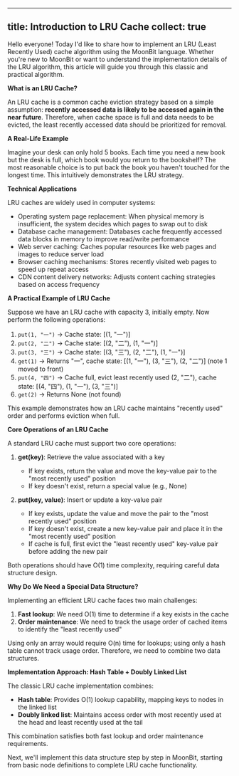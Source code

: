 
---
title: Introduction to LRU Cache
collect: true
---

Hello everyone! Today I'd like to share how to implement an LRU (Least Recently Used) cache algorithm using the MoonBit language. Whether you're new to MoonBit or want to understand the implementation details of the LRU algorithm, this article will guide you through this classic and practical algorithm.

**What is an LRU Cache?**

An LRU cache is a common cache eviction strategy based on a simple assumption: **recently accessed data is likely to be accessed again in the near future**. Therefore, when cache space is full and data needs to be evicted, the least recently accessed data should be prioritized for removal.

**A Real-Life Example**

Imagine your desk can only hold 5 books. Each time you need a new book but the desk is full, which book would you return to the bookshelf? The most reasonable choice is to put back the book you haven't touched for the longest time. This intuitively demonstrates the LRU strategy.

**Technical Applications**

LRU caches are widely used in computer systems:

- Operating system page replacement: When physical memory is insufficient, the system decides which pages to swap out to disk
- Database cache management: Databases cache frequently accessed data blocks in memory to improve read/write performance
- Web server caching: Caches popular resources like web pages and images to reduce server load
- Browser caching mechanisms: Stores recently visited web pages to speed up repeat access
- CDN content delivery networks: Adjusts content caching strategies based on access frequency

**A Practical Example of LRU Cache**

Suppose we have an LRU cache with capacity 3, initially empty. Now perform the following operations:

1. `put(1, "一")` → Cache state: [(1, "一")]
2. `put(2, "二")` → Cache state: [(2, "二"), (1, "一")]
3. `put(3, "三")` → Cache state: [(3, "三"), (2, "二"), (1, "一")]
4. `get(1)` → Returns "一", cache state: [(1, "一"), (3, "三"), (2, "二")] (note 1 moved to front)
5. `put(4, "四")` → Cache full, evict least recently used (2, "二"), cache state: [(4, "四"), (1, "一"), (3, "三")]
6. `get(2)` → Returns None (not found)

This example demonstrates how an LRU cache maintains "recently used" order and performs eviction when full.

**Core Operations of an LRU Cache**

A standard LRU cache must support two core operations:

1. **get(key)**: Retrieve the value associated with a key
   - If key exists, return the value and move the key-value pair to the "most recently used" position
   - If key doesn't exist, return a special value (e.g., None)

2. **put(key, value)**: Insert or update a key-value pair
   - If key exists, update the value and move the pair to the "most recently used" position
   - If key doesn't exist, create a new key-value pair and place it in the "most recently used" position
   - If cache is full, first evict the "least recently used" key-value pair before adding the new pair

Both operations should have O(1) time complexity, requiring careful data structure design.

**Why Do We Need a Special Data Structure?**

Implementing an efficient LRU cache faces two main challenges:

1. **Fast lookup**: We need O(1) time to determine if a key exists in the cache
2. **Order maintenance**: We need to track the usage order of cached items to identify the "least recently used"

Using only an array would require O(n) time for lookups; using only a hash table cannot track usage order. Therefore, we need to combine two data structures.

**Implementation Approach: Hash Table + Doubly Linked List**

The classic LRU cache implementation combines:

- **Hash table**: Provides O(1) lookup capability, mapping keys to nodes in the linked list
- **Doubly linked list**: Maintains access order with most recently used at the head and least recently used at the tail

This combination satisfies both fast lookup and order maintenance requirements.

Next, we'll implement this data structure step by step in MoonBit, starting from basic node definitions to complete LRU cache functionality.